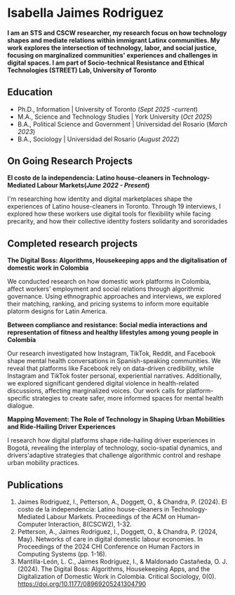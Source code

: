 # Isabella Jaimes Rodriguez

#### I am an STS and CSCW researcher, my research focus on how technology shapes and mediate relations within immigrant Latinx communities. My work explores the intersection of technology, labor, and social justice, focusing on marginalized communities' experiences and challenges in digital spaces. I am part of Socio-technical Resistance and Ethical Technologies (STREET) Lab, University of Toronto

## Education

- Ph.D., Information | University of Toronto (_Sept 2025 -current_)								       		
- M.A., Science and Technology Studies	| York University (_Oct 2025_)
- B.A., Political Science and Government | Universidad del Rosario (_March 2023_)	 			        		
- B.A., Sociology | Universidad del Rosario (_August 2022_)

## On Going Research Projects
**El costo de la independencia: Latino house-cleaners in Technology-Mediated Labour Markets(_June 2022 - Present_)**

I'm researching how identity and digital marketplaces shape the experiences of Latino house-cleaners in Toronto. Through 19 interviews, I explored how these workers use digital tools for flexibility while facing precarity, and how their collective identity fosters solidarity and sororidades

## Completed research projects

**The Digital Boss: Algorithms, Housekeeping apps and the digitalisation of domestic work in Colombia**

We conducted research on how domestic work platforms in Colombia, affect workers'
employment and social relations through algorithmic governance. Using ethnographic approaches and interviews, we explored their matching, ranking, and pricing systems to inform more equitable platorm designs for Latin America.


**Between compliance and resistance: Social media interactions and representation of fitness and healthy lifestyles among young people in Colombia**

Our research investigated how Instagram, TikTok, Reddit, and Facebook shape mental health conversations in Spanish-speaking communities. We reveal that platforms like Facebook rely on data-driven credibility, while Instagram and TikTok foster personal, experiential narratives. Additionally, we explored significant gendered digital violence in health-related discussions, affecting marginalized voices. Our work calls for platform-specific strategies to create safer, more informed spaces for mental health dialogue.

**Mapping Movement: The Role of Technology in Shaping Urban Mobilities and Ride-Hailing Driver Experiences**

I research how digital platforms shape ride-hailing driver experiences in Bogotá, revealing the interplay of technology, socio-spatial dynamics, and drivers'adaptive strategies that challenge algorithmic control and reshape urban mobility practices.



## Publications

1. Jaimes Rodriguez, I., Petterson, A., Doggett, O., & Chandra, P. (2024). El costo de la independencia: Latino house-cleaners in Technology-Mediated Labour Markets. Proceedings of the ACM on Human-Computer Interaction, 8(CSCW2), 1-32.
2. Petterson, A., Jaimes Rodriguez, I., Doggett, O., & Chandra, P. (2024, May). Networks of care in digital domestic labour economies. In Proceedings of the 2024 CHI Conference on Human Factors in Computing Systems (pp. 1-16).
3. Mantilla-León, L. C., Jaimes Rodríguez, I., & Maldonado Castañeda, O. J. (2024). The Digital Boss: Algorithms, Housekeeping Apps, and the Digitalization of Domestic Work in Colombia. Critical Sociology, 0(0). https://doi.org/10.1177/08969205241304790
